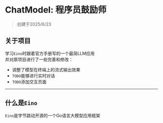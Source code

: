 # ChatModel: 程序员鼓励师
> 创建于2025/6/23
## 关于项目

学习`Eino`时跟着官方手册写的一个最简LLM应用<br/>
并对原项目进行了一些完善和修改：
- 调整了模型在终端上的流式输出效果
- `TODO`能够进行实时对话
- `TODO`添加交互页面

---

## 什么是`Eino`
`Eino`是字节跳动开源的一个Go语言大模型应用框架
